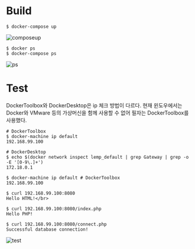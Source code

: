# Build

    $ docker-compose up

![composeup](https://s3.us-west-2.amazonaws.com/secure.notion-static.com/f45e7f28-a47f-46f4-90e8-b7a4290f4f6f/Untitled.png?X-Amz-Algorithm=AWS4-HMAC-SHA256&X-Amz-Credential=ASIAT73L2G45KNV2RMUO%2F20200217%2Fus-west-2%2Fs3%2Faws4_request&X-Amz-Date=20200217T074450Z&X-Amz-Expires=86400&X-Amz-Security-Token=IQoJb3JpZ2luX2VjEP3%2F%2F%2F%2F%2F%2F%2F%2F%2F%2FwEaCXVzLXdlc3QtMiJHMEUCIQDFvEbAU3%2BPz8prMx%2BiybWGonar1Xis2F7i88XrnNVK%2FAIgCcvGt7JM2OEyU1hta0vOragQRp1NTueyi0b9FtZBvnkqvQMItv%2F%2F%2F%2F%2F%2F%2F%2F%2F%2FARAAGgwyNzQ1NjcxNDkzNzAiDBUlU2LP5UBkztBZkyqRA%2FpX2M3NtgVfrhjXcwqUGhALV4WqPYj3KWdy4ljirzZtKFwlF4gOeHHuV7Ki97M%2F%2FIHhB1QeoLtzo8lcNVL2HJtaBgqJ63TJ0MZWZ8Q3PeG1Dz6kf72cgYSBDvb2naNnPFSrzpjuWM5xPM8x2JelSysdDtvNm8KUcyTDZV2ZEWOpXBV%2FQDl9%2BLv3wqKZ2snC650Sq%2BNzK3Qk1HY%2FCnUtR9T32X%2BZMk45t5omkag1BTnfeDMg85CsF23qXnKskSQFyvY%2BiUrKdVDe7mU9XySDqMGqZivzAImo%2F7bvAzoVN%2BpfbJ6oPC%2BUq3ZCKV9%2Bddu4haEsS0B2%2FbH8c5Gtf%2BO7bKk6hjxd9cuAvVjj25u%2FFlmPUGL7TEJboI3YgMQJ5L3DFkeAJPWUzwE5NWUKCsJy%2FcTouyZY6ofuxtXuyhfxPM5Lwjtn0%2F%2FJkef3LtXxmWdQRe9MWHMlfspezr4Pk2T%2BfefDXidO%2BgsLNam4fwQ%2FadSOZQ0hstxvxL88hm0Iay9ovmRHasC4KP1vg%2BbNni0wcCz1MOyqqPIFOusBOpc%2BgPIcnHspTujSg48oKI5CNid9DEb5%2BvUbew6bShqWNvmAA%2FGdtefzrsEs8gpbEwTX%2Bj5Qa52fHjeqR3v7CS9guyfctRzm9M1dklnYn0e7VX9UIHoSvxFcBsDkbIHKhUZD87Nd7OoSev6g1wNGwo6kk4CnBJhhP9DiTaYqr%2FHwaDCelYSFr%2FPVR%2FxR4WYRttTtBNaHOVjMFQIRnD2dHzlFx6ZHd4OF88WJy%2BMWw8uXzVniW3mZT2GUeIUhi%2FcQfVNjECgXRuk1DlxbiEMmvDy5s2uLM25RhE6FiSB8lGb54Mzb71BVpLK08w%3D%3D&X-Amz-Signature=d2a7dc830821300a75fb11df337041c02f38c69c9fd058dbae691e258e97c208&X-Amz-SignedHeaders=host&response-content-disposition=filename%20%3D%22Untitled.png%22)

    $ docker ps
    $ docker-compose ps

![ps](https://s3.us-west-2.amazonaws.com/secure.notion-static.com/3176952d-80fb-4fb4-b76a-111b14ab5a8e/Untitled.png?X-Amz-Algorithm=AWS4-HMAC-SHA256&X-Amz-Credential=ASIAT73L2G45JOXIGULE%2F20200217%2Fus-west-2%2Fs3%2Faws4_request&X-Amz-Date=20200217T074517Z&X-Amz-Expires=86400&X-Amz-Security-Token=IQoJb3JpZ2luX2VjEPr%2F%2F%2F%2F%2F%2F%2F%2F%2F%2FwEaCXVzLXdlc3QtMiJGMEQCIG3Bumy%2F0qxlJjXCtGMhWmQBe3L1hFZ8X90HdYueCh4CAiAdjsCOAg1j20s63Xat8KRON7u%2F%2F9Er0QFnYyEG06TFJyq9Awiz%2F%2F%2F%2F%2F%2F%2F%2F%2F%2F8BEAAaDDI3NDU2NzE0OTM3MCIMvPn2ExFhrW%2FBrQtcKpED%2Bn20XTZfusUaSvgzRk5yDxGt8r2fwEdpdVKQbxm0tk3K6RKSvhF%2BIiq%2BqCPFoGkLTP4eDTKSUfWTH9E%2FRRzS2tG3gP36fMgKFQvqX9y1d46CGWcIbsuny8%2FaLjPscCAYxhBPTt31eRTyYFZllB4xSrXZM%2B0snBFpIys2d%2BTv8sSYmel3dhfWwj2S9yu0rleDXEup%2FVHEHdYInrsuXs01F1KATrbZfuCt43AjmMVWS4yqUEdl3nDJ3fbRj%2F0I6bnACePd69ANc4d5VBUug8mUQ%2BPcmfxP8F%2FoX2h8gMg1e2113FUoJ2YrxhIhbET81SmUtwRsSZ1DwKRJCVKBXd%2BxM%2FxwGVwJFN8qzwfYWhX4a9RHGm%2Bzy3Fh8LFa%2BfM%2FjwMBpYdJ3Daz2GKJ75BFj7PY1f6ew7mf%2BiY3osygBSt3oBJcLlISrqy%2F89Gu9eJZJZgEiQaFY99ZbcnkKxih5h11To3WvQCRb6DWC8acajvGWE19ws09vQDhOvKR0sMCdFVX8FlLDOo3E%2BYqvquJ9%2BA5NLAwyO2n8gU67AE97dR5b0umtSAkAMaXWcqu5wwq6GRSMdEZyv0z9MBWME0NWproDEzLlvMY7b%2FO0bMUWSUoQBb90bjjtkuQUxjZXz%2FdzsoInEG7knAyVVBYS4c3uSnXxTQMF596tdYHg99yhXtzLO1v86inXuZmUDnEWr5I%2B87aaH7BJqEm3sDI3LR3S63KFm6E9Gk6PJShPRZ9CPujlcSW77Eqgt7FVdTeiXESShpShaoJgUbnXqoaR4v3dwIIcIhiXtSAVroypD2eyZYeOTOvJiOfKz%2FBWEDoUBA9m6CErue8YhwORicjDtom38esBXmSpRfsYw%3D%3D&X-Amz-Signature=4a3ed711c2e5eea2340542ccd31efe77c01937d255a734418847e01a917ca56c&X-Amz-SignedHeaders=host&response-content-disposition=filename%20%3D%22Untitled.png%22)


# Test

DockerToolbox와 DockerDesktop은 ip 체크 방법이 다르다. 현재 윈도우에서는 Docker와 VMware 등의 가상머신을 함께 사용할 수 없어 필자는 DockerToolbox를 사용했다.

    # DockerToolbox
    $ docker-machine ip default 
    192.168.99.100
    
    # DockerDesktop
    $ echo $(docker network inspect lemp_default | grep Gateway | grep -o -E '[0-9\.]+')
    172.18.0.1
    
    $ docker-machine ip default # DockerToolbox
    192.168.99.100
    
    $ curl 192.168.99.100:8080
    Hello HTML!</br>
    
    $ curl 192.168.99.100:8080/index.php
    Hello PHP!
    
    $ curl 192.168.99.100:8080/connect.php
    Successful database connection!

![test](https://s3.us-west-2.amazonaws.com/secure.notion-static.com/d9e71af0-c448-4a8a-b628-7289fc017259/Untitled.png?X-Amz-Algorithm=AWS4-HMAC-SHA256&X-Amz-Credential=ASIAT73L2G45NF7XZ3W2%2F20200217%2Fus-west-2%2Fs3%2Faws4_request&X-Amz-Date=20200217T074705Z&X-Amz-Expires=86400&X-Amz-Security-Token=IQoJb3JpZ2luX2VjEPz%2F%2F%2F%2F%2F%2F%2F%2F%2F%2FwEaCXVzLXdlc3QtMiJHMEUCIA%2BXVoffCyMvrDZ1Qydur6HYjwrZprKzSNDqNJrxh4baAiEAmhvBZThPKeZjP%2F5e6l27H185lb1aPi087Lz3CrZGyPgqvQMItf%2F%2F%2F%2F%2F%2F%2F%2F%2F%2FARAAGgwyNzQ1NjcxNDkzNzAiDDKjIPNdEvQ293datSqRA1kPoRNVN1nfJKFewC9WRu4jCu%2F7jzRcPw8Rn4Vjx5JqAUTcbF7tCuQH7ealk0oY4EXH3uqVyu3ogNuqltC9gVDQ52F8RcCKcLIluehwGFpqI%2FaynfeVSZtZKcdt21PIlvl9U4DLfcx1kD5LIFqqaOKUK3sIzeLDP0nn3sJy%2Fe8g9XcQHYOR92UC3V52kEYJ41YfbdF9vxeUELrG%2FmZYYen%2FySxAk79w7xj2pPg7TRYkNPdt7v0kX3Z0Nbf0ssolHEI3foCitjRfwgjFirDQmpayIiiuQhKO2TD13sAyyEcXWhqmOurtruabYrsz%2Fs8MStFmEu7Q9AovGOMCRpUcysL8Jb25kZHltr98QI6q9hc9Fl3vJ9gbG9CKV8esve3zHJ76BUIGtzhx5jwIE%2FwDIHbMrhWqU5Y%2Bpsf35gwR0gA1IHay%2FOus8g3fqZaKevqvdVTDuLA04VAttNRZnL1t5PVbQ3lSwsGUBkgFv%2FVPNhnvbB9VdR2Lu5c09ssuLH5BzHI4KxnEw3IEXa0HpEsbT9JPMMOeqPIFOusBIkxbGVx8AxBdroocfI3DwZvMAwEBNPPHql4dSOZJ3wCyLd%2BTSCbWGpydXZQQ0gxwx81gtFlTzu8ftebm2D2RJTLHNUuFCbHlUNtDFWytHZgU50NvopzJdI5%2F2Ht6jV1yMt9GSmRsbAnlkF10C%2BSGqQcexD5ZcMt8asbXP8sFOSBR1khIIAeO%2BCphBw9pyHHiaGzm7ivpSyvTB3raH7ltueMaEtwbGyTNRcsrP%2FrwClgwOZwpDNRfjio2cj26OtrlmZXoFkhF6oVpbcxvq5Ey0C1ab%2FAtlnPl7HTAucoOHrjoB8YGK1Soyl9WxA%3D%3D&X-Amz-Signature=182c6903e3ac2d7882c0804369dce47f64d9c8fa2dd664d7e3dbcf08d8f28c0e&X-Amz-SignedHeaders=host&response-content-disposition=filename%20%3D%22Untitled.png%22)
